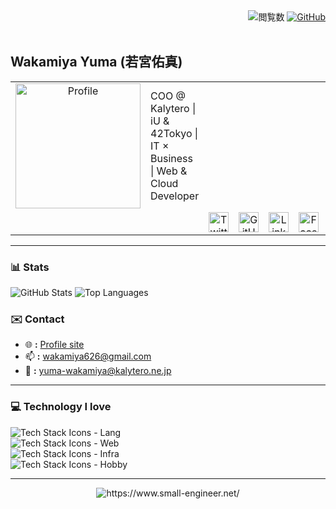 <div align="right">
  <img src="https://komarev.com/ghpvc/?username=small-engineer&color=green" alt="閲覧数">
  <a href="https://github.com/small-engineer">
    <img src="https://img.shields.io/github/followers/small-engineer?style=social" alt="GitHub">
  </a>
</div>
<br>

## Wakamiya Yuma (若宮佑真)

<table>
  <tr>
    <td valign="top" width="220" align="center">
      <img src="https://www.small-engineer.net/images/profile.webp" 
           alt="Profile" width="200">
    </td>
    <td valign="middle">
      COO @ Kalytero | iU & 42Tokyo | IT × Business | Web & Cloud Developer
    </td>
  </tr>
  <tr>
    <td colspan="2" align="center">
          <td align="center">
            <a href="https://twitter.com/WakamiyaYuma">
              <img src="https://cdn-icons-png.flaticon.com/512/733/733579.png" 
                   alt="Twitter" width="32">
            </a>
          </td>
          <td align="center">
            <a href="https://github.com/small-engineer">
              <img src="https://cdn-icons-png.flaticon.com/512/733/733553.png" 
                   alt="GitHub" width="32">
            </a>
          </td>
          <td align="center">
            <a href="https://www.linkedin.com/in/yuma-wakamiya/">
              <img src="https://cdn-icons-png.flaticon.com/512/174/174857.png" 
                   alt="LinkedIn" width="32">
            </a>
          </td>
          <td align="center">
            <a href="https://www.facebook.com/yuma.wakamiya">
              <img src="https://cdn-icons-png.flaticon.com/512/733/733547.png" 
                   alt="Facebook" width="32">
            </a>
          </td>
          <td align="center">
            <a href="https://discord.com/users/___x86_64___">
              <img src="https://cdn-icons-png.flaticon.com/512/5968/5968756.png" 
                   alt="Discord" width="32">
            </a>
          </td>
          <td align="center">
            <a href="https://www.instagram.com/wakamiya_yuma">
              <img src="https://cdn-icons-png.flaticon.com/512/2111/2111463.png" 
                   alt="Instagram" width="32">
            </a>
          </td>
    </td>
  </tr>
</table>



---

### 📊 Stats
<p align="left">
  <img src="https://github-readme-stats.vercel.app/api?username=small-engineer&show_icons=true&theme=radical" alt="GitHub Stats" />
  <img src="https://github-readme-stats.vercel.app/api/top-langs/?username=small-engineer&layout=compact&theme=radical" alt="Top Languages" />
</p>

### ✉️ Contact

- 🌐 **:** [Profile site](https://wakamiya.blog/)
- 📫 **:** [wakamiya626@gmail.com](mailto:wakamiya626@gmail.com)
- 🏢 **:** [yuma-wakamiya@kalytero.ne.jp](mailto:yuma-wakamiya@kalytero.ne.jp)

---

### 💻 Technology I love

<p align="left">
  <img src="https://skillicons.dev/icons?i=vscode,js,ts,python" alt="Tech Stack Icons - Lang" /><br>
  <img src="https://skillicons.dev/icons?i=react,nextjs,svelte,astro,materialui,tailwind,emotion,styledcomponents,threejs" alt="Tech Stack Icons - Web" /><br>
  <img src="https://skillicons.dev/icons?i=yarn,express,nodejs,docker,terraform,cloudflare,workers,aws,gcp" alt="Tech Stack Icons - Infra" /><br>
  <img src="https://skillicons.dev/icons?i=vim,c,cpp,cmake,linux,ubuntu,debian,redhat,bsd" alt="Tech Stack Icons - Hobby" /><br>
</p>

---
<div align="center">
  <a herf="https://www.small-engineer.net/">
    <img src="https://www.small-engineer.net/images/banner.webp" alt="https://www.small-engineer.net/">
  </a>
</div>
